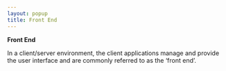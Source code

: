 ```yaml
---
layout: popup
title: Front End
---
```



**Front End**


In a client/server environment, the client applications manage and provide  the user interface and are commonly referred to as the ‘front end’.
